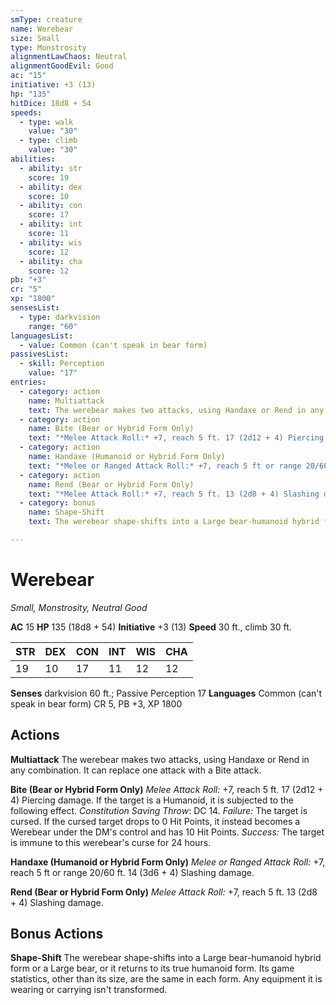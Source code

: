 ```yaml
---
smType: creature
name: Werebear
size: Small
type: Monstrosity
alignmentLawChaos: Neutral
alignmentGoodEvil: Good
ac: "15"
initiative: +3 (13)
hp: "135"
hitDice: 18d8 + 54
speeds:
  - type: walk
    value: "30"
  - type: climb
    value: "30"
abilities:
  - ability: str
    score: 19
  - ability: dex
    score: 10
  - ability: con
    score: 17
  - ability: int
    score: 11
  - ability: wis
    score: 12
  - ability: cha
    score: 12
pb: "+3"
cr: "5"
xp: "1800"
sensesList:
  - type: darkvision
    range: "60"
languagesList:
  - value: Common (can't speak in bear form)
passivesList:
  - skill: Perception
    value: "17"
entries:
  - category: action
    name: Multiattack
    text: The werebear makes two attacks, using Handaxe or Rend in any combination. It can replace one attack with a Bite attack.
  - category: action
    name: Bite (Bear or Hybrid Form Only)
    text: "*Melee Attack Roll:* +7, reach 5 ft. 17 (2d12 + 4) Piercing damage. If the target is a Humanoid, it is subjected to the following effect. *Constitution Saving Throw*: DC 14. *Failure:*  The target is cursed. If the cursed target drops to 0 Hit Points, it instead becomes a Werebear under the DM's control and has 10 Hit Points. *Success:*  The target is immune to this werebear's curse for 24 hours."
  - category: action
    name: Handaxe (Humanoid or Hybrid Form Only)
    text: "*Melee or Ranged Attack Roll:* +7, reach 5 ft or range 20/60 ft. 14 (3d6 + 4) Slashing damage."
  - category: action
    name: Rend (Bear or Hybrid Form Only)
    text: "*Melee Attack Roll:* +7, reach 5 ft. 13 (2d8 + 4) Slashing damage."
  - category: bonus
    name: Shape-Shift
    text: The werebear shape-shifts into a Large bear-humanoid hybrid form or a Large bear, or it returns to its true humanoid form. Its game statistics, other than its size, are the same in each form. Any equipment it is wearing or carrying isn't transformed.

---
```


# Werebear
*Small, Monstrosity, Neutral Good*

**AC** 15
**HP** 135 (18d8 + 54)
**Initiative** +3 (13)
**Speed** 30 ft., climb 30 ft.

| STR | DEX | CON | INT | WIS | CHA |
| --- | --- | --- | --- | --- | --- |
| 19 | 10 | 17 | 11 | 12 | 12 |

**Senses** darkvision 60 ft.; Passive Perception 17
**Languages** Common (can't speak in bear form)
CR 5, PB +3, XP 1800

## Actions

**Multiattack**
The werebear makes two attacks, using Handaxe or Rend in any combination. It can replace one attack with a Bite attack.

**Bite (Bear or Hybrid Form Only)**
*Melee Attack Roll:* +7, reach 5 ft. 17 (2d12 + 4) Piercing damage. If the target is a Humanoid, it is subjected to the following effect. *Constitution Saving Throw*: DC 14. *Failure:*  The target is cursed. If the cursed target drops to 0 Hit Points, it instead becomes a Werebear under the DM's control and has 10 Hit Points. *Success:*  The target is immune to this werebear's curse for 24 hours.

**Handaxe (Humanoid or Hybrid Form Only)**
*Melee or Ranged Attack Roll:* +7, reach 5 ft or range 20/60 ft. 14 (3d6 + 4) Slashing damage.

**Rend (Bear or Hybrid Form Only)**
*Melee Attack Roll:* +7, reach 5 ft. 13 (2d8 + 4) Slashing damage.

## Bonus Actions

**Shape-Shift**
The werebear shape-shifts into a Large bear-humanoid hybrid form or a Large bear, or it returns to its true humanoid form. Its game statistics, other than its size, are the same in each form. Any equipment it is wearing or carrying isn't transformed.
